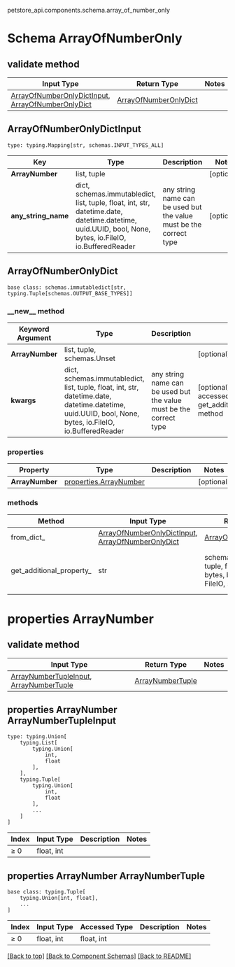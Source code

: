 petstore_api.components.schema.array_of_number_only
# Schema ArrayOfNumberOnly

## validate method
Input Type | Return Type | Notes
------------ | ------------- | -------------
[ArrayOfNumberOnlyDictInput](#arrayofnumberonlydictinput), [ArrayOfNumberOnlyDict](#arrayofnumberonlydict) | [ArrayOfNumberOnlyDict](#arrayofnumberonlydict) |

## ArrayOfNumberOnlyDictInput
```
type: typing.Mapping[str, schemas.INPUT_TYPES_ALL]
```
Key | Type |  Description | Notes
------------ | ------------- | ------------- | -------------
**ArrayNumber** | list, tuple |  | [optional]
**any_string_name** | dict, schemas.immutabledict, list, tuple, float, int, str, datetime.date, datetime.datetime, uuid.UUID, bool, None, bytes, io.FileIO, io.BufferedReader | any string name can be used but the value must be the correct type | [optional]

## ArrayOfNumberOnlyDict
```
base class: schemas.immutabledict[str, typing.Tuple[schemas.OUTPUT_BASE_TYPES]]

```
### &lowbar;&lowbar;new&lowbar;&lowbar; method
Keyword Argument | Type | Description | Notes
---------------- | ---- | ----------- | -----
**ArrayNumber** | list, tuple, schemas.Unset |  | [optional]
**kwargs** | dict, schemas.immutabledict, list, tuple, float, int, str, datetime.date, datetime.datetime, uuid.UUID, bool, None, bytes, io.FileIO, io.BufferedReader | any string name can be used but the value must be the correct type | [optional] typed value is accessed with the get_additional_property_ method

### properties
Property | Type | Description | Notes
-------- | ---- | ----------- | -----
**ArrayNumber** | [properties.ArrayNumber](#properties-arraynumber) |  | [optional]

### methods
Method | Input Type | Return Type | Notes
------ | ---------- | ----------- | ------
from_dict_ | [ArrayOfNumberOnlyDictInput](#arrayofnumberonlydictinput), [ArrayOfNumberOnlyDict](#arrayofnumberonlydict) | [ArrayOfNumberOnlyDict](#arrayofnumberonlydict) | a constructor
get_additional_property_ | str | schemas.immutabledict, tuple, float, int, str, bytes, bool, None, FileIO, schemas.Unset | provides type safety for additional properties

# properties ArrayNumber

## validate method
Input Type | Return Type | Notes
------------ | ------------- | -------------
[ArrayNumberTupleInput](#properties-arraynumber-arraynumbertupleinput), [ArrayNumberTuple](#properties-arraynumber-arraynumbertuple) | [ArrayNumberTuple](#properties-arraynumber-arraynumbertuple) |

## properties ArrayNumber ArrayNumberTupleInput
```
type: typing.Union[
    typing.List[
        typing.Union[
            int,
            float
        ],
    ],
    typing.Tuple[
        typing.Union[
            int,
            float
        ],
        ...
    ]
]
```
Index | Input Type | Description | Notes
------------- | ------------- | ------------- | -------------
≥ 0 | float, int |  |

## properties ArrayNumber ArrayNumberTuple
```
base class: typing.Tuple[
    typing.Union[int, float],
    ...
]
```
Index | Input Type | Accessed Type | Description | Notes
------------- | ------------- | ------------- | ------------- | -------------
≥ 0 | float, int | float, int |  |

[[Back to top]](#top) [[Back to Component Schemas]](../../../README.md#Component-Schemas) [[Back to README]](../../../README.md)
